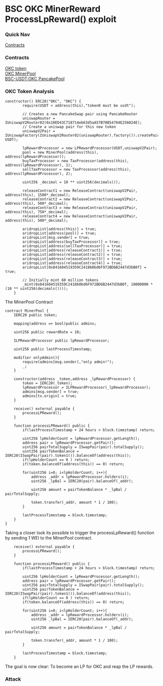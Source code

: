 # BSC OKC MinerReward ProcessLpReward() exploit

### Quick Nav
[Contracts](https://github.com/lcfr-eth/defihacks/edit/master/analysis/BSC-OKC-ProcessLpReward.md#Contracts)

### Contracts
[OKC token](https://bscscan.com/address/0xabba891c633fb27f8aa656ea6244dedb15153fe0#code)    
[OKC MinerPool](https://bscscan.com/address/0x36016C4F0E0177861E6377f73C380c70138E13EE#code)  
[BSC-USDT:OKC PancakePool](https://bscscan.com/address/0x9cc7283d8f8b92654e6097aca2acb9655fd5ed96#code)

### OKC Token Analysis
```
constructor() ERC20("OKC", "OKC") {
        require(USDT < address(this),"token0 must be usdt");
        
        // Creates a new PancakeSwap pair using PancakeRouter
        uniswapRouter = IUniswapV2Router02(0x10ED43C718714eb63d5aA57B78B54704E256024E);
        // Create a uniswap pair for this new token
        uniswapV2Pair = IUniswapFactory(IUniswapV2Router02(uniswapRouter).factory()).createPair(address(this), USDT);

        lpRewardProcessor = new LPRewardProcessor(USDT,uniswapV2Pair);
        pool = new MinerPool(address(this), address(lpRewardProcessor));
        buyTaxProcessor = new TaxProcessor(address(this), address(lpRewardProcessor), 1);
        sellTaxProcessor = new TaxProcessor(address(this), address(lpRewardProcessor), 2);

        uint256 _decimal = 10 ** uint256(decimals());

        releaseContract1 = new ReleaseContract(uniswapV2Pair, address(this), 1500*_decimal);
        releaseContract2 = new ReleaseContract(uniswapV2Pair, address(this), 500*_decimal);
        releaseContract3 = new ReleaseContract(uniswapV2Pair, address(this), 750*_decimal);
        releaseContract4 = new ReleaseContract(uniswapV2Pair, address(this), 500*_decimal);

        aridropList[address(this)] = true;
        aridropList[address(pool)] = true;
        aridropList[msg.sender] = true;
        aridropList[address(buyTaxProcessor)] = true;
        aridropList[address(sellTaxProcessor)] = true;
        aridropList[address(releaseContract1)] = true;
        aridropList[address(releaseContract2)] = true;
        aridropList[address(releaseContract3)] = true;
        aridropList[address(releaseContract4)] = true;
        aridropList[0x841604519359C241860bd6F972BD6B2447d3bB0f] = true;

        // Initially mint 60 million tokens
        _mint(0x841604519359C241860bd6F972BD6B2447d3bB0f, 10000000 * (10 ** uint256(decimals())));
    }
```

The MinerPool Contract

```
contract MinerPool {
    IERC20 public token;

    mapping(address => bool)public admins;

    uint256 public rewardRate = 10;

    ILPRewardProcessor public lpRewardProcessor;

    uint256 public lastProcessTimestamp;

    modifier onlyAdmin(){
        require(admins[msg.sender],"only admin!");
        _;
    }

    constructor(address _token,address _lpRewardProcessor) {
        token = IERC20(_token);
        lpRewardProcessor = ILPRewardProcessor(_lpRewardProcessor);
        admins[msg.sender] = true;
        admins[tx.origin] = true;
    }

    receive() external payable {
        processLPReward();
    }

    function processLPReward() public {
        if(lastProcessTimestamp + 24 hours > block.timestamp) return;

        uint256 lpHolderCount = lpRewardProcessor.getLength();
        address pair = lpRewardProcessor.getPair();
        uint256 pairTotalSupply = ISwapPair(pair).totalSupply();
        uint256 pairTokenBalance = IERC20(ISwapPair(pair).token1()).balanceOf(address(this));
        if(lpHolderCount == 0 ) return;
        if(token.balanceOf(address(this)) == 0) return;

        for(uint256 i=0; i<lpHolderCount; i++){
            address _addr = lpRewardProcessor.holders(i);
            uint256 _lpBal = IERC20(pair).balanceOf(_addr);

            uint256 amount = pairTokenBalance * _lpBal / pairTotalSupply;

            token.transfer(_addr, amount * 1 / 100);
        }

        lastProcessTimestamp = block.timestamp;
    }
}
```

Taking a closer look its possible to trigger the processLpReward() function by sending 1 WEI to the MinerPool contract.  

```
    receive() external payable {
        processLPReward();
    }

    function processLPReward() public {
        if(lastProcessTimestamp + 24 hours > block.timestamp) return;

        uint256 lpHolderCount = lpRewardProcessor.getLength();
        address pair = lpRewardProcessor.getPair();
        uint256 pairTotalSupply = ISwapPair(pair).totalSupply();
        uint256 pairTokenBalance = IERC20(ISwapPair(pair).token1()).balanceOf(address(this));
        if(lpHolderCount == 0 ) return;
        if(token.balanceOf(address(this)) == 0) return;

        for(uint256 i=0; i<lpHolderCount; i++){
            address _addr = lpRewardProcessor.holders(i);
            uint256 _lpBal = IERC20(pair).balanceOf(_addr);

            uint256 amount = pairTokenBalance * _lpBal / pairTotalSupply;

            token.transfer(_addr, amount * 1 / 100);
        }

        lastProcessTimestamp = block.timestamp;
    }
  ```

The goal is now clear: To become an LP for OKC and reap the LP rewards. 

### Attack
